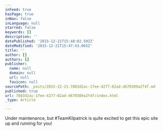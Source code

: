 ```yaml
---
inFeed: true
hasPage: true
inNav: false
inLanguage: null
starred: false
keywords: []
description: ''
datePublished: '2015-12-21T15:48:02.592Z'
dateModified: '2015-12-21T15:47:43.065Z'
title: ''
author: []
authors: []
publisher:
  name: null
  domain: null
  url: null
  favicon: null
sourcePath: _posts/2015-12-21-7883d2ac-1fee-4277-82ad-d670389a2f4f.md
published: true
url: 7883d2ac-1fee-4277-82ad-d670389a2f4f/index.html
_type: Article

---
```

Under maintenance, but \#TeamKilpatrick is quite excited to get this epic site up and running for you!
